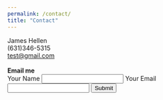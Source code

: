 ```yaml
---
permalink: /contact/
title: "Contact"
---
```

<script src="https://kit.fontawesome.com/1c782e2c96.js" crossorigin="anonymous"></script>
<div>
	<i class="fa-solid fa-circle-user"></i> James Hellen
</div>
<div>	
	<i class="fa-solid fa-phone"></i> (631)346-5315
</div>
<div>
	<i class="fa-solid fa-at"></i>
	<a href="mailto: jimhellen12@gmail.com">test@gmail.com</a>
</div>
<br>
<b>Email me</b>
<form action="https://formspree.io/f/{form_id}" method="post">
  <label for="name">Your Name</label>
  <input name="Name" id="name" type="input">
  <label for="email">Your Email</label>
  <input name="Email" id="email" type="email">
  <button class="btn btn--primary" type="submit">Submit</button>
</form>